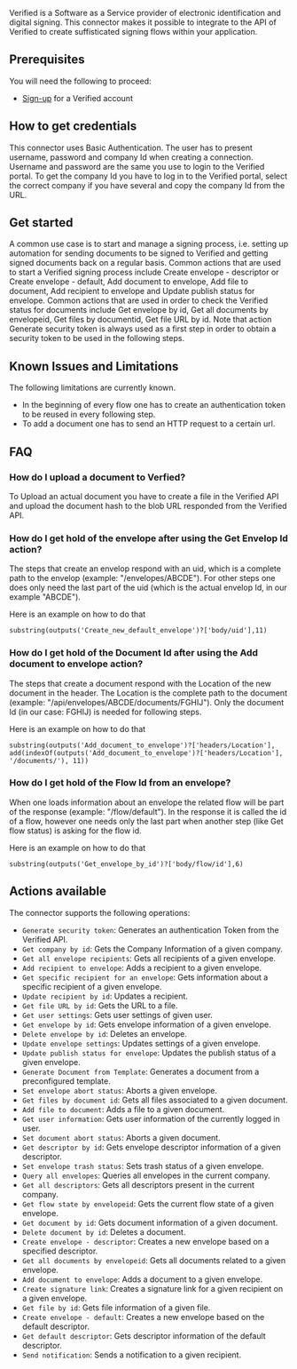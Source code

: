 Verified is a Software as a Service provider of electronic identification and digital signing. This connector makes it possible to integrate to the API of Verified to create suffisticated signing flows within your application.

## Prerequisites
You will need the following to proceed:
* [Sign-up](https://verified.eu/en/) for a Verified account

## How to get credentials
This connector uses Basic Authentication. The user has to present username, password and company Id when creating a connection. Username and password are the same you use to login to the Verified portal.
To get the company Id you have to log in to the Verified portal, select the correct company if you have several and copy the company Id from the URL.

## Get started
A common use case is to start and manage a signing process, i.e. setting up automation for sending documents to be signed to Verified and getting signed documents back on a regular basis. Common actions that are used to start a Verified signing process include Create envelope - descriptor or Create envelope - default, Add document to envelope, Add file to document, Add recipient to envelope and Update publish status for envelope. Common actions that are used in order to check the Verified status for documents include Get envelope by id, Get all documents by envelopeid, Get files by documentid, Get file URL by id. Note that action Generate security token is always used as a first step in order to obtain a security token to be used in the following steps. 

## Known Issues and Limitations
The following limitations are currently known.
- In the beginning of every flow one has to create an authentication token to be reused in every following step.
- To add a document one has to send an HTTP request to a certain url.

## FAQ

### How do I upload a document to Verfied?
To Upload an actual document you have to create a file in the Verified API and upload the document hash to the blob URL responded from the Verified API.

### How do I get hold of the envelope after using the Get Envelop Id action?
The steps that create an envelop respond with an uid, which is a complete path to the envelop (example: "/envelopes/ABCDE"). For other steps one does only need the last part of the uid (which is the actual envelop Id, in our example "ABCDE"). 

Here is an example on how to do that

```
substring(outputs('Create_new_default_envelope')?['body/uid'],11)
```

### How do I get hold of the Document Id after using the Add document to envelope action? 
The steps that create a document respond with the Location of the new document in the header. The Location is the complete path to the document (example: "/api/envelopes/ABCDE/documents/FGHIJ"). Only the document Id (in our case: FGHIJ) is needed for following steps.

Here is an example on how to do that

```
substring(outputs('Add_document_to_envelope')?['headers/Location'], add(indexOf(outputs('Add_document_to_envelope')?['headers/Location'], '/documents/'), 11))
```

### How do I get hold of the Flow Id from an envelope?
When one loads information about an envelope the related flow will be part of the response (example: "/flow/default"). In the response it is called the id of a flow, however one needs only the last part when another step (like Get flow status) is asking for the flow id.

Here is an example on how to do that

```
substring(outputs('Get_envelope_by_id')?['body/flow/id'],6)
```

## Actions available
The connector supports the following operations:
* `Generate security token`: Generates an authentication Token from the Verified API.
* `Get company by id`: Gets the Company Information of a given company.
* `Get all envelope recipients`: Gets all recipients of a given envelope.
* `Add recipient to envelope`: Adds a recipient to a given envelope.
* `Get specific recipient for an envelope`: Gets information about a specific recipient of a given envelope.
* `Update recipient by id`: Updates a recipient.
* `Get file URL by id`: Gets the URL to a file.
* `Get user settings`: Gets user settings of given user.
* `Get envelope by id`: Gets envelope information of a given envelope.
* `Delete envelope by id`: Deletes an envelope.
* `Update envelope settings`: Updates settings of a given envelope.
* `Update publish status for envelope`: Updates the publish status of a given envelope.
* `Generate Document from Template`: Generates a document from a preconfigured template.
* `Set envelope abort status`: Aborts a given envelope.
* `Get files by document id`: Gets all files associated to a given document.
* `Add file to document`: Adds a file to a given document.
* `Get user information`: Gets user information of the currently logged in user.
* `Set document abort status`: Aborts a given document.
* `Get descriptor by id`: Gets envelope descriptor information of a given descriptor.
* `Set envelope trash status`: Sets trash status of a given envelope.
* `Query all envelopes`: Queries all envelopes in the current company.
* `Get all descriptors`: Gets all descriptors present in the current company.
* `Get flow state by envelopeid`: Gets the current flow state of a given envelope.
* `Get document by id`: Gets document information of a given document.
* `Delete document by id`: Deletes a document.
* `Create envelope - descriptor`: Creates a new envelope based on a specified descriptor.
* `Get all documents by envelopeid`: Gets all documents related to a given envelope.
* `Add document to envelope`: Adds a document to a given envelope.
* `Create signature link`: Creates a signature link for a given recipient on a given envelope.
* `Get file by id`: Gets file information of a given file.
* `Create envelope - default`: Creates a new envelope based on the default descriptor.
* `Get default descriptor`: Gets descriptor information of the default descriptor.
* `Send notification`: Sends a notification to a given recipient.
